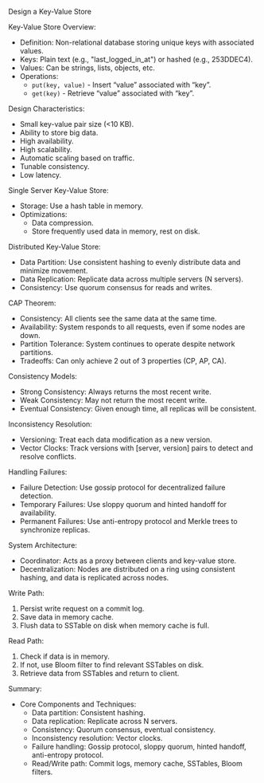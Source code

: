 Design a Key-Value Store

Key-Value Store Overview:
- Definition: Non-relational database storing unique keys with associated values.
- Keys: Plain text (e.g., "last_logged_in_at") or hashed (e.g., 253DDEC4).
- Values: Can be strings, lists, objects, etc.
- Operations: 
  - `put(key, value)` - Insert “value” associated with “key”.
  - `get(key)` - Retrieve “value” associated with “key”.

Design Characteristics:
- Small key-value pair size (<10 KB).
- Ability to store big data.
- High availability.
- High scalability.
- Automatic scaling based on traffic.
- Tunable consistency.
- Low latency.

Single Server Key-Value Store:
- Storage: Use a hash table in memory.
- Optimizations: 
  - Data compression.
  - Store frequently used data in memory, rest on disk.

Distributed Key-Value Store:
- Data Partition: Use consistent hashing to evenly distribute data and minimize movement.
- Data Replication: Replicate data across multiple servers (N servers).
- Consistency: Use quorum consensus for reads and writes.

CAP Theorem:
- Consistency: All clients see the same data at the same time.
- Availability: System responds to all requests, even if some nodes are down.
- Partition Tolerance: System continues to operate despite network partitions.
- Tradeoffs: Can only achieve 2 out of 3 properties (CP, AP, CA).

Consistency Models:
- Strong Consistency: Always returns the most recent write.
- Weak Consistency: May not return the most recent write.
- Eventual Consistency: Given enough time, all replicas will be consistent.

Inconsistency Resolution:
- Versioning: Treat each data modification as a new version.
- Vector Clocks: Track versions with [server, version] pairs to detect and resolve conflicts.

Handling Failures:
- Failure Detection: Use gossip protocol for decentralized failure detection.
- Temporary Failures: Use sloppy quorum and hinted handoff for availability.
- Permanent Failures: Use anti-entropy protocol and Merkle trees to synchronize replicas.

System Architecture:
- Coordinator: Acts as a proxy between clients and key-value store.
- Decentralization: Nodes are distributed on a ring using consistent hashing, and data is replicated across nodes.

Write Path:
1. Persist write request on a commit log.
2. Save data in memory cache.
3. Flush data to SSTable on disk when memory cache is full.

Read Path:
1. Check if data is in memory.
2. If not, use Bloom filter to find relevant SSTables on disk.
3. Retrieve data from SSTables and return to client.

Summary:
- Core Components and Techniques:
  - Data partition: Consistent hashing.
  - Data replication: Replicate across N servers.
  - Consistency: Quorum consensus, eventual consistency.
  - Inconsistency resolution: Vector clocks.
  - Failure handling: Gossip protocol, sloppy quorum, hinted handoff, anti-entropy protocol.
  - Read/Write path: Commit logs, memory cache, SSTables, Bloom filters.
